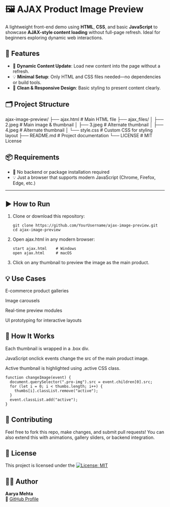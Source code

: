# 🖼️ AJAX Product Image Preview

A lightweight front-end demo using **HTML**, **CSS**, and basic **JavaScript** to showcase **AJAX-style content loading** without full-page refresh. Ideal for beginners exploring dynamic web interactions.

## 🚀 Features

- 🔄 **Dynamic Content Update**: Load new content into the page without a refresh.
- 💡 **Minimal Setup**: Only HTML and CSS files needed—no dependencies or build tools.
- 🎨 **Clean & Responsive Design**: Basic styling to present content clearly.

## 🗂️ Project Structure

ajax-image-preview/
├── ajax.html # Main HTML file
├── ajax_files/
│ ├── 2.jpeg # Main image & thumbnail
│ ├── 3.jpeg # Alternate thumbnail
│ ├── 4.jpeg # Alternate thumbnail
│ └── style.css # Custom CSS for styling layout
├── README.md # Project documentation
└── LICENSE # MIT License

## 📦 Requirements

- 🐍 No backend or package installation required
- 💡 Just a browser that supports modern JavaScript (Chrome, Firefox, Edge, etc.)

---

## ▶️ How to Run

1. Clone or download this repository:
   ```
   git clone https://github.com/YourUsername/ajax-image-preview.git
   cd ajax-image-preview
   ```
2. Open ajax.html in any modern browser:
   ```
   start ajax.html    # Windows
   open ajax.html     # macOS
   ```
3. Click on any thumbnail to preview the image as the main product.

## 💡 Use Cases
E-commerce product galleries

Image carousels

Real-time preview modules

UI prototyping for interactive layouts

## 🧠 How It Works
Each thumbnail is wrapped in a .box div.

JavaScript onclick events change the src of the main product image.

Active thumbnail is highlighted using .active CSS class.
   ```
   function changeImage(event) {
     document.querySelector(".pro-img").src = event.children[0].src;
     for (let i = 0; i < thumbs.length; i++) {
       thumbs[i].classList.remove("active");
     }
     event.classList.add("active");
   }
   ```

## 🤝 Contributing
Feel free to fork this repo, make changes, and submit pull requests!
You can also extend this with animations, gallery sliders, or backend integration.

## 📄 License
This project is licensed under the [![License: MIT](https://img.shields.io/badge/License-MIT-yellow.svg)](./LICENSE)

## 👩‍💻 Author

**Aarya Mehta**  
🔗 [GitHub Profile](https://github.com/AaryaMehta2506)
